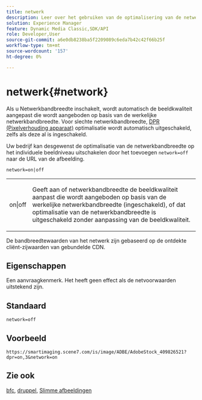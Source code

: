 ```yaml
---
title: netwerk
description: Leer over het gebruiken van de optimalisering van de netwerkbandbreedte om de beeldkwaliteit aan te passen die op daadwerkelijke netwerkbandbreedte wordt gediend.
solution: Experience Manager
feature: Dynamic Media Classic,SDK/API
role: Developer,User
source-git-commit: a6e0db8238ba5f2209089c6eda7b42c42f66b25f
workflow-type: tm+mt
source-wordcount: '157'
ht-degree: 0%

---
```


# netwerk{#network}

Als u Netwerkbandbreedte inschakelt, wordt automatisch de beeldkwaliteit aangepast die wordt aangeboden op basis van de werkelijke netwerkbandbreedte. Voor slechte netwerkbandbreedte, [DPR (Pixelverhouding apparaat)](/help/aem-is-ir-api/is-api/http-ref/image-serving-api-ref/c-http-protocol-reference/c-command-reference/r-dpr.md) optimalisatie wordt automatisch uitgeschakeld, zelfs als deze al is ingeschakeld.

Uw bedrijf kan desgewenst de optimalisatie van de netwerkbandbreedte op het individuele beeldniveau uitschakelen door het toevoegen `network=off` naar de URL van de afbeelding.

`network=on|off`

<table id="simpletable_2D23B1B282CD4216AB5BE7E7430D1B3F"> 
 <tr class="strow"> 
  <td class="stentry"> <p> <span class="codeph"> on|off </span> </p> </td> 
  <td class="stentry"> <p>Geeft aan of netwerkbandbreedte de beeldkwaliteit aanpast die wordt aangeboden op basis van de werkelijke netwerkbandbreedte (ingeschakeld), of dat optimalisatie van de netwerkbandbreedte is uitgeschakeld zonder aanpassing van de beeldkwaliteit.</p> </td> 
 </tr> 
</table>

De bandbreedtewaarden van het netwerk zijn gebaseerd op de ontdekte cliënt-zijwaarden van gebundelde CDN.

## Eigenschappen

Een aanvraagkenmerk. Het heeft geen effect als de netvoorwaarden uitstekend zijn.

## Standaard

`network=off`

## Voorbeeld

`https://smartimaging.scene7.com/is/image/ADBE/AdobeStock_409826521?dpr=on,3&network=on`

## Zie ook

[bfc](/help/aem-is-ir-api/is-api/http-ref/image-serving-api-ref/c-http-protocol-reference/c-command-reference/r-bfc.md), [druppel](/help/aem-is-ir-api/is-api/http-ref/image-serving-api-ref/c-http-protocol-reference/c-command-reference/r-dpr.md), [Slimme afbeeldingen](https://experienceleague.adobe.com/docs/experience-manager-cloud-service/content/assets/dynamicmedia/imaging-faq.html?lang=en)